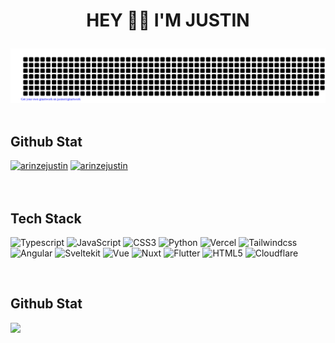 # <p align="center">HEY 👋🏾 I'M JUSTIN</p>
[![arinzejustin](https://github.com/arinzejustin/arinzejustin/blob/main/gitartwork.svg)](https://github.com/arinzejustin/arinzejustin/)
<br/><br/>

## Github Stat

[![arinzejustin](https://github-readme-streak-stats.herokuapp.com?user=arinzejustin&theme=dark&fire=DD2727&border=DD2727)](https://github.com/arinzejustin/arinzejustin/)
[![arinzejustin](https://github-readme-stats.vercel.app/api/top-langs/?username=arinzejustin&theme=dark&hide_border=false&include_all_commits=true&count_private=true&layout=compact&langs_count=8)](https://github.com/arinzejustin/arinzejustin/)
<br/><br/>
<br />

## Tech Stack

![Typescript](https://img.shields.io/badge/typescript-007acc.svg?style=flat&logo=typescript&logoColor=white) ![JavaScript](https://img.shields.io/badge/javascript-f0db4f.svg?style=flat&logo=javascript&logoColor=323330) ![CSS3](https://img.shields.io/badge/css3-%231572B6.svg?style=flat&logo=css3&logoColor=white) ![Python](https://img.shields.io/badge/python-3670A0?style=flat&logo=python&logoColor=ffdd54) ![Vercel](https://img.shields.io/badge/vercel-%23000000.svg?style=flat&logo=vercel&logoColor=#00C7B7) ![Tailwindcss](https://img.shields.io/badge/tailwindcss-0f172a.svg?style=flat&logo=tailwindcss&logoColor=78cff5) ![Angular](https://img.shields.io/badge/angular-dd1b16.svg?style=flat&logo=angular&logoColor=white) ![Sveltekit](https://img.shields.io/badge/sveltekit-orange.svg?style=flat&logo=svelte&logoColor=white) ![Vue](https://img.shields.io/badge/vuejs-35495e.svg?style=flat&logo=vue.js&logoColor=42b883) ![Nuxt](https://img.shields.io/badge/nuxtjs-black.svg?style=flat&logo=nuxt.js&logoColor=41b883) ![Flutter](https://img.shields.io/badge/flutter-white.svg?style=flat&logo=flutter&logoColor=5fc9f8) ![HTML5](https://img.shields.io/badge/html5-%23E34F26.svg?style=plastic&logo=html5&logoColor=white) ![Cloudflare](https://img.shields.io/badge/cloudflare-%23E34F26.svg?style=plastic&logo=cloudflare&logoColor=white)

<br />

## Github Stat

<a href="https://github.com/arinzejustin/"><img height="137px" src="https://github-readme-stats.vercel.app/api?username=arinzejustin&hide_border=false&show_icons=true&include_all_commits=true&hide_title=false&count_private=true&theme=dark" />
<p align="center"> 
<!--   <img align="left" src="https://profile-counter.glitch.me/arinzejustin/count.svg" bb /> -->
</p>
<!-----
- 🔭 I’m currently working on ...
- 🌱 I’m currently learning ...
- 👯 I’m looking to collaborate on ...
- 🤔 I’m looking for help with ...
- 💬 Ask me about ...
- 📫 How to reach me: ...
- 😄 Pronouns: ...
- ⚡ Fun fact: ...
--->

